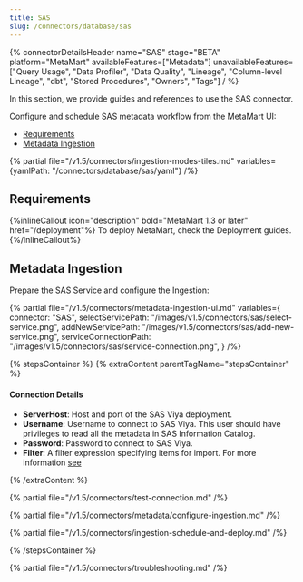 ```yaml
---
title: SAS
slug: /connectors/database/sas
---
```


{% connectorDetailsHeader
name="SAS"
stage="BETA"
platform="MetaMart"
availableFeatures=["Metadata"]
unavailableFeatures=["Query Usage", "Data Profiler", "Data Quality", "Lineage", "Column-level Lineage", "dbt", "Stored Procedures", "Owners", "Tags"]
/ %}

In this section, we provide guides and references to use the SAS connector.

Configure and schedule SAS metadata workflow from the MetaMart UI:

- [Requirements](#requirements)
- [Metadata Ingestion](#metadata-ingestion)

{% partial file="/v1.5/connectors/ingestion-modes-tiles.md" variables={yamlPath: "/connectors/database/sas/yaml"} /%}

## Requirements

{%inlineCallout icon="description" bold="MetaMart 1.3 or later" href="/deployment"%}
To deploy MetaMart, check the Deployment guides.
{%/inlineCallout%}

## Metadata Ingestion

Prepare the SAS Service and configure the Ingestion:

{% partial 
  file="/v1.5/connectors/metadata-ingestion-ui.md" 
  variables={
    connector: "SAS", 
    selectServicePath: "/images/v1.5/connectors/sas/select-service.png",
    addNewServicePath: "/images/v1.5/connectors/sas/add-new-service.png",
    serviceConnectionPath: "/images/v1.5/connectors/sas/service-connection.png",
} 
/%}

{% stepsContainer %}
{% extraContent parentTagName="stepsContainer" %}

#### Connection Details

- **ServerHost**: Host and port of the SAS Viya deployment.
- **Username**: Username to connect to SAS Viya. This user should have privileges to read all the metadata in SAS Information Catalog.
- **Password**: Password to connect to SAS Viya.
- **Filter**: A filter expression specifying items for import. For more information [see](https://developer.sas.com/apis/rest/DataManagement/#catalog)

{% /extraContent %}

{% partial file="/v1.5/connectors/test-connection.md" /%}

{% partial file="/v1.5/connectors/metadata/configure-ingestion.md" /%}

{% partial file="/v1.5/connectors/ingestion-schedule-and-deploy.md" /%}

{% /stepsContainer %}

{% partial file="/v1.5/connectors/troubleshooting.md" /%}
